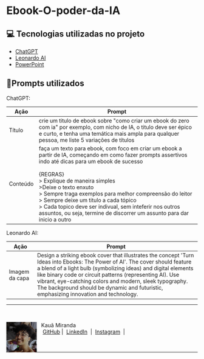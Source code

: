 # Ebook-O-poder-da-IA

## 💻 Tecnologias utilizadas no projeto

- [ChatGPT](https://chat.openai.com/) 
- [Leonardo AI](https://leonardo.ai)
- [PowerPoint](https://www.microsoft.com/en/microsoft-365/powerpoint)

## 🧠Prompts utilizados

ChatGPT:

| Ação | Prompt |
|--------|--------|
| Título | crie um titulo de ebook sobre "como criar um ebook do zero com ia" por exemplo, com nicho de IA, o titulo deve ser épico e curto, e tenha uma temática mais ampla para qualquer pessoa, me liste 5 variações de títulos | 
| Conteúdo | faça um texto para ebook, com foco em criar um ebook a partir de IA, começando em como fazer prompts assertivos indo até dicas para um ebook de sucesso <br/><br/> {REGRAS} <br/> > Explique de maneira simples <br/> >Deixe o texto enxuto <br/> > Sempre traga exemplos para melhor compreensão do leitor <br/> > Sempre deixe um titulo a cada tópico <br/> > Cada topico deve ser indivual, sem inteferir nos outros assuntos, ou seja, termine de discorrer um assunto para dar inicio a outro |

Leonardo AI:

| Ação | Prompt |
|--------|----------|
|Imagem da capa| Design a striking ebook cover that illustrates the concept 'Turn Ideas into Ebooks: The Power of AI'. The cover should feature a blend of a light bulb (symbolizing ideas) and digital elements like binary code or circuit patterns (representing AI). Use vibrant, eye-catching colors and modern, sleek typography. The background should be dynamic and futuristic, emphasizing innovation and technology. |

----------------
<br/>
<p>
    <img 
      align=left 
      margin=10 
      width=80 
      src="img/image.png"
    />
    <p>&nbsp&nbsp&nbspKauã Miranda<br>
    &nbsp&nbsp&nbsp
    <a href="https://github.com/kaua-mh">
    GitHub</a>&nbsp;|&nbsp;
    <a href="https://www.linkedin.com/in/kauã-mh/">LinkedIn</a>
&nbsp;|&nbsp;
    <a href="https://www.instagram.com/kaua_mh_/">
    Instagram</a>
&nbsp;|&nbsp;</p>
</p>
<br/>

----------
